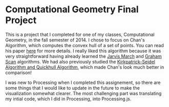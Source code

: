 # Computational Geometry Final Project

This is a project that I completed for one of my classes, Computational Geometry, in the fall semester of 2014. I chose to focus on Chan's Algorithm, which computes the convex hull of a set of points. You can read his paper <a href="https://www.cs.ucsb.edu/~suri/cs235/ChanCH.pdf">here</a> for more details. I really liked this algorithm because it was very straightforward having already learned the <a href="https://en.wikipedia.org/wiki/Gift_wrapping_algorithm">Jarvis March</a> and <a href="https://en.wikipedia.org/wiki/Graham_scan">Graham Scan</a> algorithms. We had also previously studied the <a href="https://en.wikipedia.org/wiki/Kirkpatrick–Seidel_algorithm">Kirkpatrick-Seidel Algorithm and <a href="https://en.wikipedia.org/wiki/Quickhull">Quickhull Algorithm</a>, which made Chan's look much better in comparison! 

I was new to Processing when I completed this assignement, so there are some things that I would like to update in the future to make the visualization somewhat clearer. The most challenging part was translating my intial code, which I did in Processing, into Processing.js.
